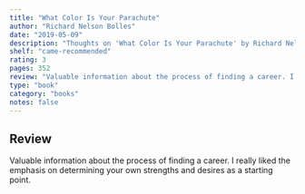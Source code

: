 ```yaml
---
title: "What Color Is Your Parachute"
author: "Richard Nelson Bolles"
date: "2019-05-09"
description: "Thoughts on 'What Color Is Your Parachute' by Richard Nelson Bolles."
shelf: "came-recommended"
rating: 3
pages: 352
review: "Valuable information about the process of finding a career. I really liked the emphasis on determining your own strengths and desires as a starting point."
type: "book"
category: "books"
notes: false
---
```


## Review

Valuable information about the process of finding a career. I really liked the emphasis on determining your own strengths and desires as a starting point.
